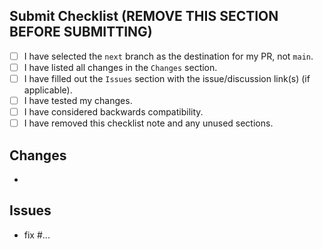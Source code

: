 ## Submit Checklist (REMOVE THIS SECTION BEFORE SUBMITTING)
- [ ] I have selected the `next` branch as the destination for my PR, not `main`.
- [ ] I have listed all changes in the `Changes` section.
- [ ] I have filled out the `Issues` section with the issue/discussion link(s) (if applicable).
- [ ] I have tested my changes.
- [ ] I have considered backwards compatibility.
- [ ] I have removed this checklist note and any unused sections.

## Changes
- 

## Issues
- fix #...
